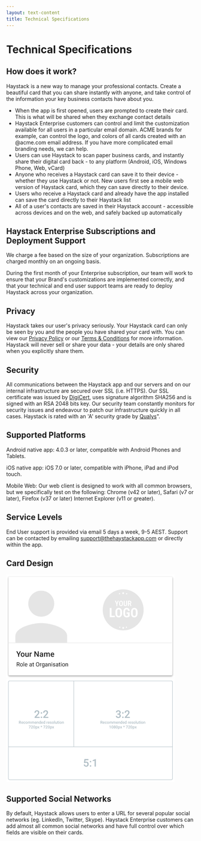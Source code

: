 ```yaml
---
layout: text-content
title: Technical Specifications
---
```



# Technical Specifications



## How does it work?

Haystack is a new way to manage your professional contacts. Create a beautiful card that you can share instantly with anyone, and take control of the information your key business contacts have about you.

- When the app is first opened, users are prompted to create their card. This is what will be shared when they exchange contact details
- Haystack Enterprise customers can control and limit the customization available for all users in a particular email domain. ACME brands for example, can control the logo, and colors of all cards created with an @acme.com email address. If you have more complicated email branding needs, we can help.
- Users can use Haystack to scan paper business cards, and instantly share their digital card back - to any platform (Android, iOS, Windows Phone, Web, vCard)
- Anyone who receives a Haystack card can save it to their device - whether they use Haystack or not. New users first see a mobile web version of Haystack card, which they can save directly to their device.
- Users who receive a Haystack card and already have the app installed can save the card directly to their Haystack list
- All of a user's contacts are saved in their Haystack account - accessible across devices and on the web, and safely backed up automatically



## Haystack Enterprise Subscriptions and Deployment Support

We charge a fee based on the size of your organization. Subscriptions are charged monthly on an ongoing basis.

During the first month of your Enterprise subscription, our team will work to ensure that your Brand's customizations are implemented correctly, and that your technical and end user support teams are ready to deploy Haystack across your organization.



## Privacy

Haystack takes our user's privacy seriously. Your Haystack card can only be seen by you and the people you have shared your card with.
You can view our [Privacy Policy]({{site.privacy_policy}}) or our [Terms & Conditions]({{site.terms_and_conditions}}) for more information. Haystack will never sell or share your data - your details are only shared when you explicitly share them.



## Security

All communications between the Haystack app and our servers and on our internal infrastructure are secured over SSL (i.e. HTTPS).
Our SSL certificate was issued by [DigiCert](https://www.digicert.com/), uses signature algorithm SHA256 and is signed with an RSA 2048 bits key.
Our security team constantly monitors for security issues and endeavour to patch our infrastructure quickly in all cases. Haystack is rated with an 'A' security grade by [Qualys](https://www.ssllabs.com/ssltest/analyze.html?d=api.thehaystackapp.com)".



## Supported Platforms

Android native app: 4.0.3 or later, compatible with Android Phones and Tablets.

iOS native app: iOS 7.0 or later, compatible with iPhone, iPad and iPod touch.

Mobile Web: Our web client is designed to work with all common browsers, but we specifically test on the following: Chrome (v42 or later), Safari (v7 or later), Firefox (v37 or later) Internet Explorer (v11 or greater).



## Service Levels

End User support is provided via email 5 days a week, 9-5 AEST. Support can be contacted by emailing <support@thehaystackapp.com> or directly within the app.



## Card Design

![Card preview](img/technicalspecifications/card-blank.png)
![Card diagram](img/technicalspecifications/card-diagram.png)



## Supported Social Networks

By default, Haystack allows users to enter a URL for several popular social networks (eg. LinkedIn, Twitter, Skype). Haystack Enterprise customers can add almost all common social networks and have full control over which fields are visible on their cards.
